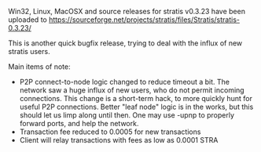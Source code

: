 Win32, Linux, MacOSX and source releases for stratis v0.3.23 have been uploaded to
https://sourceforge.net/projects/stratis/files/Stratis/stratis-0.3.23/

This is another quick bugfix release, trying to deal with the influx of new stratis users.

Main items of note:

* P2P connect-to-node logic changed to reduce timeout a bit.  The network saw a huge influx of new users, who do not permit incoming connections.  This change is a short-term hack, to more quickly hunt for useful P2P connections.  Better "leaf node" logic is in the works, but this should let us limp along until then.  One may use -upnp to properly forward ports, and help the network.
* Transaction fee reduced to 0.0005 for new transactions
* Client will relay transactions with fees as low as 0.0001 STRA
